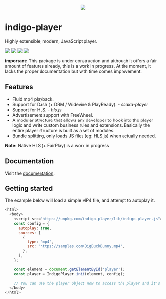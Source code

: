 <p align="center">
  <a href="https://github.com/matvp91/indigo-player">
    <img align="center" src="https://raw.githubusercontent.com/matvp91/indigo-player/master/docs/indigo-player.png">
  </a>
</p>

# indigo-player

Highly extensible, modern, JavaScript player.

[![](https://img.shields.io/npm/v/indigo-player.svg)](https://www.npmjs.com/package/indigo-player)
[![](https://img.shields.io/github/license/matvp91/indigo-player.svg)](https://github.com/matvp91/indigo-player)
[![](https://img.shields.io/snyk/vulnerabilities/github/matvp91/indigo-player.svg)](https://github.com/matvp91/indigo-player)
[![](https://img.shields.io/npm/types/indigo-player.svg)](https://www.npmjs.com/package/indigo-player)

**Important:** This package is under construction and although it offers a fair amount of features already, this is a work in progress. At the moment, it lacks the proper documentation but with time comes improvement.

## Features

* Fluid mp4 playback.
* Support for Dash (+ DRM / Widevine & PlayReady). - *shaka-player*
* Support for HLS. - *hls.js*
* Advertisement support with FreeWheel.
* A modular structure that allows any developer to hook into the player logic and write custom business rules and extensions. Basically the entire player structure is built as a set of modules.
* Bundle splitting, only loads JS files (eg: HLS.js) when actually needed.

**Note:** Native HLS (+ FairPlay) is a work in progress

## Documentation

Visit the [documentation](https://matvp91.github.io/indigo-player).

## Getting started

The example below will load a simple MP4 file, and attempt to autoplay it.

```javascript
<html>
  <body>
    <script src="https://unpkg.com/indigo-player/lib/indigo-player.js"></script>
    const config = {
      autoplay: true,
      sources: [
        {
          type: 'mp4',
          src: 'https://samples.com/BigBuckBunny.mp4',
        },
      ],
    };

    const element = document.getElementById('player');
    const player = IndigoPlayer.init(element, config);
    
    // You can use the player object now to access the player and it's methods (play, pause, ...)
  </body>
</html>

```
